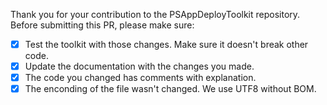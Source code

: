 Thank you for your contribution to the PSAppDeployToolkit repository. 
Before submitting this PR, please make sure:

- [X] Test the toolkit with those changes. Make sure it doesn't break other code.
- [X] Update the documentation with the changes you made.
- [X] The code you changed has comments with explanation.
- [X] The enconding of the file wasn't changed. We use UTF8 without BOM.
